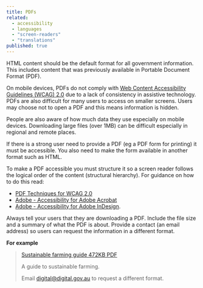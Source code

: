 ```yaml
---
title: PDFs
related:
  - accessibility
  - languages
  - "screen-readers"
  - "translations"
published: true
---
```


HTML content should be the default format for all government information. This includes content that was previously available in Portable Document Format (PDF).

On mobile devices, PDFs do not comply with [Web Content Accessibility Guidelines (WCAG) 2.0](https://www.w3.org/TR/WCAG20/) due to a lack of consistency in assistive technology. PDFs are also difficult for many users to access on smaller screens. Users may choose not to open a PDF and this means information is hidden.

People are also aware of how much data they use especially on mobile devices. Downloading large files (over 1MB) can be difficult especially in regional and remote places.

If there is a strong user need to provide a PDF (eg a PDF form for printing) it must be accessible. You also need to make the form available in another format such as HTML.

To make a PDF accessible you must structure it so a screen reader follows the logical order of the content (structural hierarchy). For guidance on how to do this read:

- [PDF Techniques for WCAG 2.0](https://www.w3.org/TR/2014/NOTE-WCAG20-TECHS-20140408/pdf.html)
- [Adobe - Accessibility for Adobe Acrobat](http://www.adobe.com/accessibility/products/acrobat.html)
- [Adobe - Accessibility for Adobe InDesign](http://www.adobe.com/accessibility/products/indesign.html).

Always tell your users that they are downloading a PDF. Include the file size and a summary of what the PDF is about. Provide a contact (an email address) so users can request the information in a different format.

**For example**

> [Sustainable farming guide 472KB PDF]()
>
> A guide to sustainable farming.
>
> Email [digital@digital.gov.au]() to request a different format.
